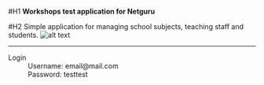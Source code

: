 #H1 **Workshops test application for Netguru**

#H2 Simple application for managing school subjects, teaching staff and students.
![alt text](https://travis-ci.org/alexdonets/Netguru-Workshops.svg?branch=master "passing")

***

<dl>
  <dt>Login</dt>
  <dd>Username: email@mail.com</dd>
  <dd>Password: testtest</dd>
</dl>
